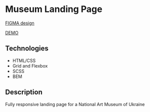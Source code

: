 # Museum Landing Page
[FIGMA design](https://www.figma.com/file/HL3XGt5ZatvJoYBhOaWY5x/museum-prototype?node-id=323%3A1957)

[DEMO](https://dlugash.github.io/Museum_2/)

## Technologies
- HTML/CSS
- Grid and Flexbox
- SCSS
- BEM

## Description
Fully responsive landing page for a National Art Museum of Ukraine
